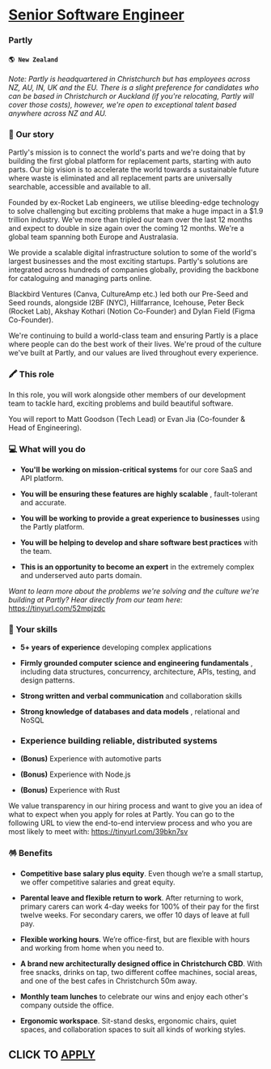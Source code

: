 # [Senior Software Engineer](https://www.remotewlb.com/apply/senior-software-engineer-74581)  
### Partly  
#### `🌎 New Zealand`  

_Note: Partly is headquartered in Christchurch but has employees across NZ, AU, IN, UK and the EU. There is a slight preference for candidates who can be based in Christchurch or Auckland (if you're relocating, Partly will cover those costs), however, we're open to exceptional talent based anywhere across NZ and AU._

### 🚀 Our story

Partly's mission is to connect the world's parts and we're doing that by building the first global platform for replacement parts, starting with auto parts. Our big vision is to accelerate the world towards a sustainable future where waste is eliminated and all replacement parts are universally searchable, accessible and available to all.  
  
Founded by ex-Rocket Lab engineers, we utilise bleeding-edge technology to solve challenging but exciting problems that make a huge impact in a $1.9 trillion industry. We've more than tripled our team over the last 12 months and expect to double in size again over the coming 12 months. We're a global team spanning both Europe and Australasia.  
  
We provide a scalable digital infrastructure solution to some of the world's largest businesses and the most exciting startups. Partly's solutions are integrated across hundreds of companies globally, providing the backbone for cataloguing and managing parts online.  
  
Blackbird Ventures (Canva, CultureAmp etc.) led both our Pre-Seed and Seed rounds, alongside I2BF (NYC), Hillfarrance, Icehouse, Peter Beck (Rocket Lab), Akshay Kothari (Notion Co-Founder) and Dylan Field (Figma Co-Founder).  
  
We're continuing to build a world-class team and ensuring Partly is a place where people can do the best work of their lives. We're proud of the culture we've built at Partly, and our values are lived throughout every experience.

### 🖍️ This role

In this role, you will work alongside other members of our development team to tackle hard, exciting problems and build beautiful software.​

You will report to Matt Goodson (Tech Lead) or Evan Jia (Co-founder & Head of Engineering).

### 💻 What will you do

  *  **You'll be working on mission-critical systems** for our core SaaS and API platform.

  *  **You will be ensuring these features are highly scalable** , fault-tolerant and accurate.

  *  **You will be working to provide a great experience to businesses** using the Partly platform.

  *  **You will be helping to develop and share software best practices** with the team.

  *  **This is an opportunity to become an expert** in the extremely complex and underserved auto parts domain.

 _Want to learn more about the problems we're solving and the culture we're building at Partly? Hear directly from our team here:_ https://tinyurl.com/52mpjzdc

### 🥷 Your skills

  *  **5+ years of experience** developing complex applications

  *  **Firmly grounded computer science and engineering fundamentals** , including data structures, concurrency, architecture, APIs, testing, and design patterns.

  *  **Strong written and verbal communication** and collaboration skills

  *  **Strong knowledge of databases and data models** , relational and NoSQL

  * ### Experience building reliable, distributed systems

  *  **(Bonus)** Experience with automotive parts

  *  **(Bonus)** Experience with Node.js

  *  **(Bonus)** Experience with Rust

We value transparency in our hiring process and want to give you an idea of what to expect when you apply for roles at Partly. You can go to the following URL to view the end-to-end interview process and who you are most likely to meet with: https://tinyurl.com/39bkn7sv

### 🪅 Benefits

  *  **Competitive base salary plus equity**. Even though we’re a small startup, we offer competitive salaries and great equity.

  *  **Parental leave and flexible return to work**. After returning to work, primary carers can work 4-day weeks for 100% of their pay for the first twelve weeks. For secondary carers, we offer 10 days of leave at full pay.

  *  **Flexible working hours**. We’re office-first, but are flexible with hours and working from home when you need to.

  *  **A brand new architecturally designed office in Christchurch CBD**. With free snacks, drinks on tap, two different coffee machines, social areas, and one of the best cafes in Christchurch 50m away.

  *  **Monthly team lunches** to celebrate our wins and enjoy each other's company outside the office.

  *  **Ergonomic workspace**. Sit-stand desks, ergonomic chairs, quiet spaces, and collaboration spaces to suit all kinds of working styles.

  
## CLICK TO [APPLY](https://www.remotewlb.com/apply/senior-software-engineer-74581)

